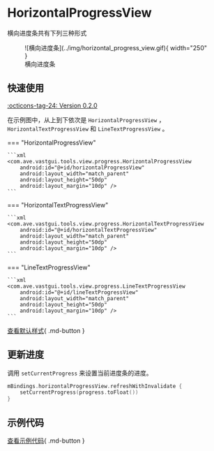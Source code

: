 # HorizontalProgressView

横向进度条共有下列三种形式

<figure markdown>
  ![横向进度条](../img/horizontal_progress_view.gif){ width="250" }
  <figcaption>横向进度条</figcaption>
</figure>

## 快速使用

[:octicons-tag-24: Version 0.2.0](https://ave.entropy2020.cn/version/VastTools/#020)

在示例图中，从上到下依次是 `HorizontalProgressView` ， `HorizontalTextProgressView` 和 `LineTextProgressView` 。

=== "HorizontalProgressView"

    ```xml
    <com.ave.vastgui.tools.view.progress.HorizontalProgressView
        android:id="@+id/horizontalProgressView"
        android:layout_width="match_parent"
        android:layout_height="50dp"
        android:layout_margin="10dp" />
    ```

=== "HorizontalTextProgressView"

    ```xml
    <com.ave.vastgui.tools.view.progress.HorizontalTextProgressView
        android:id="@+id/horizontalTextProgressView"
        android:layout_width="match_parent"
        android:layout_height="50dp"
        android:layout_margin="10dp" />
    ```

=== "LineTextProgressView"

    ```xml
    <com.ave.vastgui.tools.view.progress.LineTextProgressView
        android:id="@+id/lineTextProgressView"
        android:layout_width="match_parent"
        android:layout_height="50dp"
        android:layout_margin="10dp" />
    ```

[查看默认样式](https://github.com/SakurajimaMaii/Android-Vast-Extension/blob/develop/libraries/VastTools/src/main/res/values/styles.xml){ .md-button }

## 更新进度

调用 `setCurrentProgress` 来设置当前进度条的进度。

```kotlin
mBindings.horizontalProgressView.refreshWithInvalidate {
    setCurrentProgress(progress.toFloat())
}
```

## 示例代码

[查看示例代码](https://github.com/SakurajimaMaii/Android-Vast-Extension/blob/develop/app/src/main/java/com/ave/vastgui/app/activity/view/HorizontalProgressViewActivity.kt){ .md-button }
